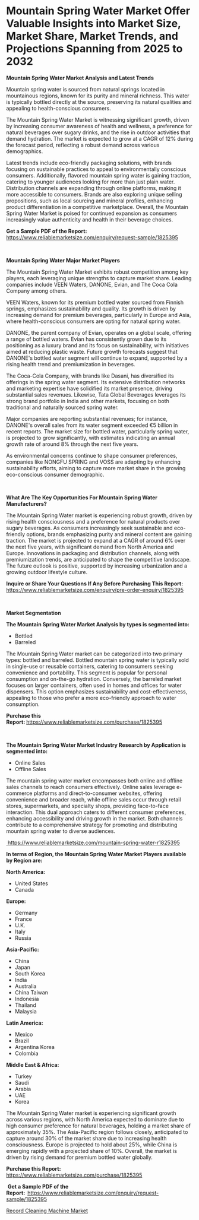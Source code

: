 <p><h1>Mountain Spring Water Market Offer Valuable Insights into Market Size, Market Share, Market Trends, and Projections Spanning from 2025 to 2032</h1></p><p><strong>Mountain Spring Water Market Analysis and Latest Trends</strong></p>
<p><p>Mountain spring water is sourced from natural springs located in mountainous regions, known for its purity and mineral richness. This water is typically bottled directly at the source, preserving its natural qualities and appealing to health-conscious consumers. </p><p>The Mountain Spring Water Market is witnessing significant growth, driven by increasing consumer awareness of health and wellness, a preference for natural beverages over sugary drinks, and the rise in outdoor activities that demand hydration. The market is expected to grow at a CAGR of 12% during the forecast period, reflecting a robust demand across various demographics. </p><p>Latest trends include eco-friendly packaging solutions, with brands focusing on sustainable practices to appeal to environmentally conscious consumers. Additionally, flavored mountain spring water is gaining traction, catering to younger audiences looking for more than just plain water. Distribution channels are expanding through online platforms, making it more accessible to consumers. Brands are also exploring unique selling propositions, such as local sourcing and mineral profiles, enhancing product differentiation in a competitive marketplace. Overall, the Mountain Spring Water Market is poised for continued expansion as consumers increasingly value authenticity and health in their beverage choices.</p></p>
<p><strong>Get a Sample PDF of the Report:&nbsp;</strong> <a href="https://www.reliablemarketsize.com/enquiry/request-sample/1825395?utm_campaign=2192&utm_medium=2&utm_source=Github&utm_content=ia&utm_term=07022025&utm_id=mountain-spring-water">https://www.reliablemarketsize.com/enquiry/request-sample/1825395</a></p>
<p>&nbsp;</p>
<p><strong>Mountain Spring Water Major Market Players</strong></p>
<p><p>The Mountain Spring Water Market exhibits robust competition among key players, each leveraging unique strengths to capture market share. Leading companies include VEEN Waters, DANONE, Evian, and The Coca Cola Company among others.</p><p>VEEN Waters, known for its premium bottled water sourced from Finnish springs, emphasizes sustainability and quality. Its growth is driven by increasing demand for premium beverages, particularly in Europe and Asia, where health-conscious consumers are opting for natural spring water. </p><p>DANONE, the parent company of Evian, operates on a global scale, offering a range of bottled waters. Evian has consistently grown due to its positioning as a luxury brand and its focus on sustainability, with initiatives aimed at reducing plastic waste. Future growth forecasts suggest that DANONE's bottled water segment will continue to expand, supported by a rising health trend and premiumization in beverages.</p><p>The Coca-Cola Company, with brands like Dasani, has diversified its offerings in the spring water segment. Its extensive distribution networks and marketing expertise have solidified its market presence, driving substantial sales revenues. Likewise, Tata Global Beverages leverages its strong brand portfolio in India and other markets, focusing on both traditional and naturally sourced spring water.</p><p>Major companies are reporting substantial revenues; for instance, DANONE's overall sales from its water segment exceeded €5 billion in recent reports. The market size for bottled water, particularly spring water, is projected to grow significantly, with estimates indicating an annual growth rate of around 8% through the next five years.</p><p>As environmental concerns continue to shape consumer preferences, companies like NONGFU SPRING and VOSS are adapting by enhancing sustainability efforts, aiming to capture more market share in the growing eco-conscious consumer demographic.</p></p>
<p>&nbsp;</p>
<p><strong>What Are The Key Opportunities For Mountain Spring Water Manufacturers?</strong></p>
<p><p>The Mountain Spring Water market is experiencing robust growth, driven by rising health consciousness and a preference for natural products over sugary beverages. As consumers increasingly seek sustainable and eco-friendly options, brands emphasizing purity and mineral content are gaining traction. The market is projected to expand at a CAGR of around 6% over the next five years, with significant demand from North America and Europe. Innovations in packaging and distribution channels, along with premiumization trends, are anticipated to shape the competitive landscape. The future outlook is positive, supported by increasing urbanization and a growing outdoor lifestyle culture.</p></p>
<p><strong>Inquire or Share Your Questions If Any Before Purchasing This Report:</strong> <a href="https://www.reliablemarketsize.com/enquiry/pre-order-enquiry/1825395?utm_campaign=2192&utm_medium=2&utm_source=Github&utm_content=ia&utm_term=07022025&utm_id=mountain-spring-water">https://www.reliablemarketsize.com/enquiry/pre-order-enquiry/1825395</a></p>
<p>&nbsp;</p>
<p><strong>Market Segmentation</strong></p>
<p><strong>The Mountain Spring Water Market Analysis by types is segmented into:</strong></p>
<p><ul><li>Bottled</li><li>Barreled</li></ul></p>
<p><p>The Mountain Spring Water market can be categorized into two primary types: bottled and barreled. Bottled mountain spring water is typically sold in single-use or reusable containers, catering to consumers seeking convenience and portability. This segment is popular for personal consumption and on-the-go hydration. Conversely, the barreled market focuses on larger containers, often used in homes and offices for water dispensers. This option emphasizes sustainability and cost-effectiveness, appealing to those who prefer a more eco-friendly approach to water consumption.</p></p>
<p><strong>Purchase this Report:&nbsp;</strong><a href="https://www.reliablemarketsize.com/purchase/1825395?utm_campaign=2192&utm_medium=2&utm_source=Github&utm_content=ia&utm_term=07022025&utm_id=mountain-spring-water">https://www.reliablemarketsize.com/purchase/1825395</a></p>
<p>&nbsp;</p>
<p><strong>The Mountain Spring Water Market Industry Research by Application is segmented into:</strong></p>
<p><ul><li>Online Sales</li><li>Offline Sales</li></ul></p>
<p><p>The mountain spring water market encompasses both online and offline sales channels to reach consumers effectively. Online sales leverage e-commerce platforms and direct-to-consumer websites, offering convenience and broader reach, while offline sales occur through retail stores, supermarkets, and specialty shops, providing face-to-face interaction. This dual approach caters to different consumer preferences, enhancing accessibility and driving growth in the market. Both channels contribute to a comprehensive strategy for promoting and distributing mountain spring water to diverse audiences.</p></p>
<p><a href="https://www.reliablemarketsize.com/mountain-spring-water-r1825395?utm_campaign=2192&utm_medium=2&utm_source=Github&utm_content=ia&utm_term=07022025&utm_id=mountain-spring-water">&nbsp;https://www.reliablemarketsize.com/mountain-spring-water-r1825395</a></p>
<p><strong>In terms of Region, the Mountain Spring Water Market Players available by Region are:</strong></p>
<p>
    <p> <strong> North America: </strong>
        <ul>
            <li>United States</li>
            <li>Canada</li>
        </ul>
        </p> 
    <p> <strong> Europe: </strong>
        <ul>
            <li>Germany</li>
            <li>France</li>
            <li>U.K.</li>
            <li>Italy</li>
            <li>Russia</li>
        </ul>
        </p> 
    <p> <strong> Asia-Pacific: </strong>
        <ul>
            <li>China</li>
            <li>Japan</li>
            <li>South Korea</li>
            <li>India</li>
            <li>Australia</li>
            <li>China Taiwan</li>
            <li>Indonesia</li>
            <li>Thailand</li>
            <li>Malaysia</li>
        </ul>
        </p> 
    <p> <strong> Latin America: </strong>
        <ul>
            <li>Mexico</li>
            <li>Brazil</li>
            <li>Argentina Korea</li>
            <li>Colombia</li>
        </ul>
        </p> 
    <p> <strong> Middle East & Africa: </strong>
        <ul>
            <li>Turkey</li>
            <li>Saudi</li>
            <li>Arabia</li>
            <li>UAE</li>
            <li>Korea</li>
        </ul>
    </p>
    </p>
<p><p>The Mountain Spring Water market is experiencing significant growth across various regions, with North America expected to dominate due to high consumer preference for natural beverages, holding a market share of approximately 35%. The Asia-Pacific region follows closely, anticipated to capture around 30% of the market share due to increasing health consciousness. Europe is projected to hold about 25%, while China is emerging rapidly with a projected share of 10%. Overall, the market is driven by rising demand for premium bottled water globally.</p></p>
<p><strong>Purchase this Report: </strong><a href="https://www.reliablemarketsize.com/purchase/1825395?utm_campaign=2192&utm_medium=2&utm_source=Github&utm_content=ia&utm_term=07022025&utm_id=mountain-spring-water">https://www.reliablemarketsize.com/purchase/1825395</a></p>
<p>&nbsp;<strong>Get a Sample PDF of the Report:&nbsp;&nbsp;</strong><a href="https://www.reliablemarketsize.com/enquiry/request-sample/1825395?utm_campaign=2192&utm_medium=2&utm_source=Github&utm_content=ia&utm_term=07022025&utm_id=mountain-spring-water">https://www.reliablemarketsize.com/enquiry/request-sample/1825395</a></p>
<p><strong></strong></p>
<p><p><a href="https://github.com/WashimHussain441/Market-Research-Report-List-1/blob/main/record-cleaning-machine-market.md?utm_campaign=2192&utm_medium=2&utm_source=Github&utm_content=ia&utm_term=07022025&utm_id=mountain-spring-water">Record Cleaning Machine Market</a></p></p>
